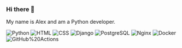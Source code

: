 ### Hi there 👋

My name is Alex and am a Python developer.

![Python](https://img.shields.io/badge/-Python-464646?style=flat&logo=Python&logoColor=56C0C0&color=0095b6) ![HTML](https://img.shields.io/badge/-HTML-464646?style=flat&logo=HTMx&logoColor=56C0C0&color=0095b6) ![CSS](https://img.shields.io/badge/-CSS-464646?style=flat&logo=CSS&logoColor=56C0C0&color=0095b6) ![Django](https://img.shields.io/badge/-Django-464646?style=flat&logo=Django&logoColor=56C0C0&color=0095b6) ![PostgreSQL](https://img.shields.io/badge/-PostgreSQL-464646?style=flat&logo=PostgreSQL&logoColor=56C0C0&color=0095b6) ![Nginx](https://img.shields.io/badge/-NGINX-464646?style=flat&logo=NGINX&logoColor=56C0C0&color=0095b6) ![Docker](https://img.shields.io/badge/-Docker-464646?style=flat&logo=Docker&logoColor=56C0C0&color=0095b6) ![GitHub%20Actions](https://img.shields.io/badge/-GitHub%20Actions-464646?style=flat&logo=GitHub%20actions&logoColor=56C0C0&color=0095b6)

   
